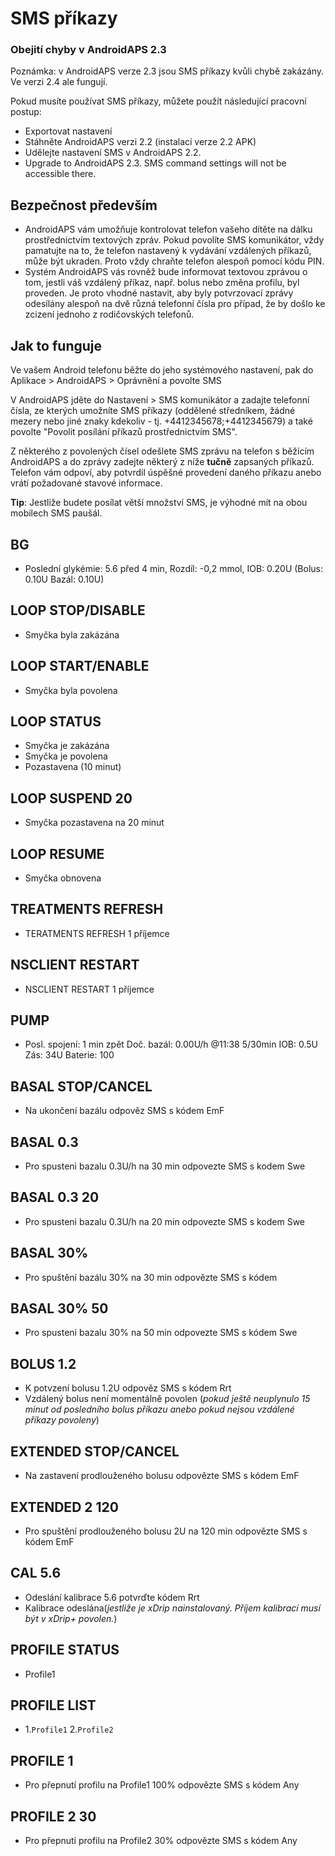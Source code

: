# SMS příkazy

### Obejití chyby v AndroidAPS 2.3

Poznámka: v AndroidAPS verze 2.3 jsou SMS příkazy kvůli chybě zakázány. Ve verzi 2.4 ale fungují.

Pokud musíte používat SMS příkazy, můžete použít následující pracovní postup:

- Exportovat nastavení
- Stáhněte AndroidAPS verzi 2.2 (instalací verze 2.2 APK)
- Udělejte nastavení SMS v AndroidAPS 2.2.
- Upgrade to AndroidAPS 2.3. SMS command settings will not be accessible there.

## Bezpečnost především

- AndroidAPS vám umožňuje kontrolovat telefon vašeho dítěte na dálku prostřednictvím textových zpráv. Pokud povolíte SMS komunikátor, vždy pamatujte na to, že telefon nastavený k vydávání vzdálených příkazů, může být ukraden. Proto vždy chraňte telefon alespoň pomocí kódu PIN.
- Systém AndroidAPS vás rovněž bude informovat textovou zprávou o tom, jestli váš vzdálený příkaz, např. bolus nebo změna profilu, byl proveden. Je proto vhodné nastavit, aby byly potvrzovací zprávy odesílány alespoň na dvě různá telefonní čísla pro případ, že by došlo ke zcizení jednoho z rodičovských telefonů.

## Jak to funguje

Ve vašem Android telefonu běžte do jeho systémového nastavení, pak do Aplikace > AndroidAPS > Oprávnění a povolte SMS

V AndroidAPS jděte do Nastavení > SMS komunikátor a zadajte telefonní čísla, ze kterých umožníte SMS příkazy (oddělené středníkem, žádné mezery nebo jiné znaky kdekoliv - tj. +4412345678;+4412345679) a také povolte "Povolit posílání příkazů prostřednictvím SMS".

Z některého z povolených čísel odešlete SMS zprávu na telefon s běžícím AndroidAPS a do zprávy zadejte některý z níže **tučně** zapsaných příkazů. Telefon vám odpoví, aby potvrdil úspěšné provedení daného příkazu anebo vrátí požadované stavové informace.

**Tip**: Jestliže budete posílat větší množství SMS, je výhodné mít na obou mobilech SMS paušál.

## BG

- Poslední glykémie: 5.6 před 4 min, Rozdíl: -0,2 mmol, IOB: 0.20U (Bolus: 0.10U Bazál: 0.10U)

## LOOP STOP/DISABLE

- Smyčka byla zakázána

## LOOP START/ENABLE

- Smyčka byla povolena

## LOOP STATUS

- Smyčka je zakázána
- Smyčka je povolena
- Pozastavena (10 minut)

## LOOP SUSPEND 20

- Smyčka pozastavena na 20 minut

## LOOP RESUME

- Smyčka obnovena

## TREATMENTS REFRESH

- TERATMENTS REFRESH 1 příjemce

## NSCLIENT RESTART

- NSCLIENT RESTART 1 příjemce

## PUMP

- Posl. spojení: 1 min zpět Doč. bazál: 0.00U/h @11:38 5/30min IOB: 0.5U Zás: 34U Baterie: 100

## BASAL STOP/CANCEL

- Na ukončení bazálu odpověz SMS s kódem EmF

## BASAL 0.3

- Pro spusteni bazalu 0.3U/h na 30 min odpovezte SMS s kodem Swe

## BASAL 0.3 20

- Pro spusteni bazalu 0.3U/h na 20 min odpovezte SMS s kodem Swe

## BASAL 30%

- Pro spuštění bazálu 30% na 30 min odpovězte SMS s kódem

## BASAL 30% 50

- Pro spusteni bazalu 30% na 50 min odpovezte SMS s kódem Swe

## BOLUS 1.2

- K potvzení bolusu 1.2U odpověz SMS s kódem Rrt
- Vzdálený bolus není momentálně povolen (*pokud ještě neuplynulo 15 minut od posledního bolus příkazu anebo pokud nejsou vzdálené příkazy povoleny*)

## EXTENDED STOP/CANCEL

- Na zastavení prodlouženého bolusu odpovězte SMS s kódem EmF

## EXTENDED 2 120

- Pro spuštění prodlouženého bolusu 2U na 120 min odpovězte SMS s kódem EmF

## CAL 5.6

- Odeslání kalibrace 5.6 potvrďte kódem Rrt
- Kalibrace odeslána(*jestliže je xDrip nainstalovaný. Příjem kalibrací musí být v xDrip+ povolen.*)

## PROFILE STATUS

- Profile1

## PROFILE LIST

- 1.`Profile1` 2.`Profile2`

## PROFILE 1

- Pro přepnutí profilu na Profile1 100% odpovězte SMS s kódem Any

## PROFILE 2 30

- Pro přepnutí profilu na Profile2 30% odpovězte SMS s kódem Any